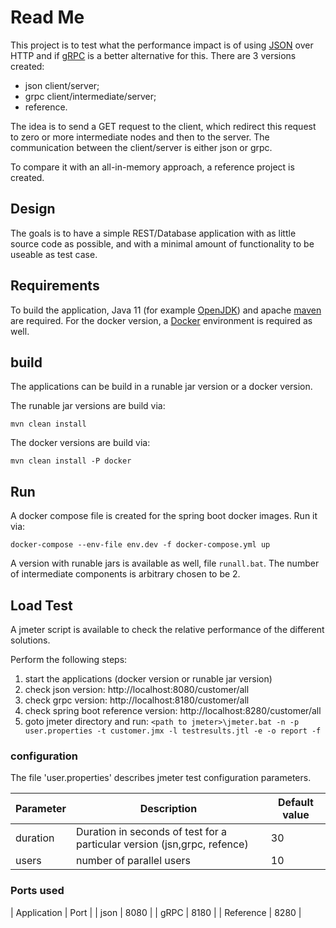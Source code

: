 # Read Me
This project is to test what the performance impact is of using [JSON](https://en.wikipedia.org/wiki/JSON) over HTTP 
and if [gRPC](https://grpc.io/) is a better alternative for this. There are 3 versions created:

- json client/server;
- grpc client/intermediate/server;
- reference.

The idea is to send a GET request to the client, which redirect this request to zero or more intermediate nodes and 
then to the server. The communication between the client/server is either json or grpc. 

To compare it with an all-in-memory approach, a reference project is created. 

## Design
The goals is to have a simple REST/Database application with as little source code as possible, 
and with a minimal amount of functionality to be useable as test case.

## Requirements
To build the application, Java 11 (for example [OpenJDK](https://openjdk.java.net/projects/jdk/11/)) and apache [maven](https://maven.apache.org/) are required.
For the docker version, a [Docker](https://www.docker.com/) environment is required as well.

## build
The applications can be build in a runable jar version or a docker version.

The runable jar versions are build via:

``mvn clean install``

The docker versions are build via:

``mvn clean install -P docker``

## Run
A docker compose file is created for the spring boot docker images. Run it via:

``
docker-compose --env-file env.dev -f docker-compose.yml up
``

A version with runable jars is available as well, file ``runall.bat``. The number of intermediate components is arbitrary
chosen to be 2.

## Load Test
A jmeter script is available to check the relative performance of the different solutions.

Perform the following steps:

1. start the applications (docker version or runable jar version)
1. check json version: http://localhost:8080/customer/all
1. check grpc version: http://localhost:8180/customer/all
1. check spring boot reference version: http://localhost:8280/customer/all
1. goto jmeter directory and run:
``<path to jmeter>\jmeter.bat -n -p user.properties -t customer.jmx -l testresults.jtl -e -o report -f``

### configuration
The file 'user.properties' describes jmeter test configuration parameters.

| Parameter | Description | Default value |
| --------- | ----------- | ------------- |
| duration  | Duration in seconds of test for a particular version (jsn,grpc, refence) | 30
| users     | number of parallel users | 10

### Ports used

| Application | Port |
| json        | 8080 | 
| gRPC        | 8180 |
| Reference   | 8280 |
